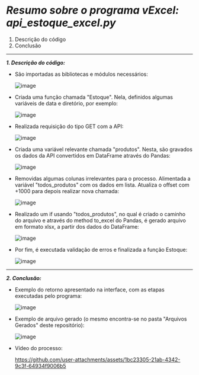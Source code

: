 # *Resumo sobre o programa vExcel: api_estoque_excel.py*

1. Descrição do código
2. Conclusão
   
---

***1. Descrição do código:***
   
- São importadas as bibliotecas e módulos necessários:

  ![image](https://github.com/user-attachments/assets/0bbf8230-c2d8-441b-9205-bf1b437d5db5)

- Criada uma função chamada "Estoque". Nela, definidos algumas variáveis de data e diretório, por exemplo:

  ![image](https://github.com/user-attachments/assets/7daa76d7-9077-42f4-b09a-7ae44f90c1fb)

- Realizada requisição do tipo GET com a API:
  
  ![image](https://github.com/user-attachments/assets/76009b87-049d-4b19-8896-d1371c143194)

- Criada uma variável relevante chamada "produtos". Nesta, são gravados os dados da API convertidos em DataFrame através do Pandas:

  ![image](https://github.com/user-attachments/assets/4d28d69e-531c-489b-9280-d9a6c13617da)

- Removidas algumas colunas irrelevantes para o processo. Alimentada a variável "todos_produtos" com os dados em lista. Atualiza o offset com +1000 para depois realizar nova chamada:

  ![image](https://github.com/user-attachments/assets/7e8695c0-59fb-43ee-b40c-e90f4406aba3)

- Realizado um if usando "todos_produtos", no qual é criado o caminho do arquivo e através do method to_excel do Pandas, é gerado arquivo em formato xlsx, a partir dos dados do DataFrame:

  ![image](https://github.com/user-attachments/assets/4df176c7-02ea-4da4-a773-a5f64effbd18)

- Por fim, é executada validação de erros e finalizada a função Estoque:

  ![image](https://github.com/user-attachments/assets/4d41d83b-41fb-4412-a39c-5ccb8a1e472b)

---

***2. Conclusão:***

- Exemplo do retorno apresentado na interface, com as etapas executadas pelo programa:

  ![image](https://github.com/user-attachments/assets/4941bbf4-c507-41ae-900f-6fb1b9fe7249)

- Exemplo de arquivo gerado (o mesmo encontra-se no pasta "Arquivos Gerados" deste repositório):

  ![image](https://github.com/user-attachments/assets/db823a78-e95b-494a-aa7d-cf590dfcab58)

- Vídeo do processo:

   https://github.com/user-attachments/assets/1bc23305-21ab-4342-9c3f-64934f9006b5



